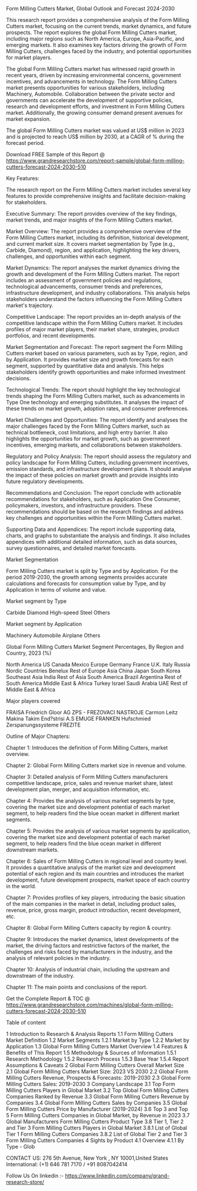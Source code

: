 Form Milling Cutters Market, Global Outlook and Forecast 2024-2030

This research report provides a comprehensive analysis of the Form Milling Cutters market, focusing on the current trends, market dynamics, and future prospects. The report explores the global Form Milling Cutters market, including major regions such as North America, Europe, Asia-Pacific, and emerging markets. It also examines key factors driving the growth of Form Milling Cutters, challenges faced by the industry, and potential opportunities for market players.

The global Form Milling Cutters market has witnessed rapid growth in recent years, driven by increasing environmental concerns, government incentives, and advancements in technology. The Form Milling Cutters market presents opportunities for various stakeholders, including Machinery, Automobile. Collaboration between the private sector and governments can accelerate the development of supportive policies, research and development efforts, and investment in Form Milling Cutters market. Additionally, the growing consumer demand present avenues for market expansion.

The global Form Milling Cutters market was valued at US$ million in 2023 and is projected to reach US$ million by 2030, at a CAGR of % during the forecast period.

Download FREE Sample of this Report @ https://www.grandresearchstore.com/report-sample/global-form-milling-cutters-forecast-2024-2030-510


Key Features:

The research report on the Form Milling Cutters market includes several key features to provide comprehensive insights and facilitate decision-making for stakeholders.

Executive Summary: The report provides overview of the key findings, market trends, and major insights of the Form Milling Cutters market.

Market Overview: The report provides a comprehensive overview of the Form Milling Cutters market, including its definition, historical development, and current market size. It covers market segmentation by Type (e.g., Carbide, Diamond), region, and application, highlighting the key drivers, challenges, and opportunities within each segment.

Market Dynamics: The report analyses the market dynamics driving the growth and development of the Form Milling Cutters market. The report includes an assessment of government policies and regulations, technological advancements, consumer trends and preferences, infrastructure development, and industry collaborations. This analysis helps stakeholders understand the factors influencing the Form Milling Cutters market's trajectory.

Competitive Landscape: The report provides an in-depth analysis of the competitive landscape within the Form Milling Cutters market. It includes profiles of major market players, their market share, strategies, product portfolios, and recent developments.

Market Segmentation and Forecast: The report segment the Form Milling Cutters market based on various parameters, such as by Type, region, and by Application. It provides market size and growth forecasts for each segment, supported by quantitative data and analysis. This helps stakeholders identify growth opportunities and make informed investment decisions.

Technological Trends: The report should highlight the key technological trends shaping the Form Milling Cutters market, such as advancements in Type One technology and emerging substitutes. It analyses the impact of these trends on market growth, adoption rates, and consumer preferences.

Market Challenges and Opportunities: The report identify and analyses the major challenges faced by the Form Milling Cutters market, such as technical bottleneck, cost limitations, and high entry barrier. It also highlights the opportunities for market growth, such as government incentives, emerging markets, and collaborations between stakeholders.

Regulatory and Policy Analysis: The report should assess the regulatory and policy landscape for Form Milling Cutters, including government incentives, emission standards, and infrastructure development plans. It should analyse the impact of these policies on market growth and provide insights into future regulatory developments.

Recommendations and Conclusion: The report conclude with actionable recommendations for stakeholders, such as Application One Consumer, policymakers, investors, and infrastructure providers. These recommendations should be based on the research findings and address key challenges and opportunities within the Form Milling Cutters market.

Supporting Data and Appendices: The report include supporting data, charts, and graphs to substantiate the analysis and findings. It also includes appendices with additional detailed information, such as data sources, survey questionnaires, and detailed market forecasts.

Market Segmentation

Form Milling Cutters market is split by Type and by Application. For the period 2019-2030, the growth among segments provides accurate calculations and forecasts for consumption value by Type, and by Application in terms of volume and value.



Market segment by Type



Carbide
Diamond
High-speed Steel
Others


Market segment by Application



Machinery
Automobile
Airplane
Others


Global Form Milling Cutters Market Segment Percentages, By Region and Country, 2023 (%)



North America
US
Canada
Mexico
Europe
Germany
France
U.K.
Italy
Russia
Nordic Countries
Benelux
Rest of Europe
Asia
China
Japan
South Korea
Southeast Asia
India
Rest of Asia
South America
Brazil
Argentina
Rest of South America
Middle East & Africa
Turkey
Israel
Saudi Arabia
UAE
Rest of Middle East & Africa


Major players covered



FRAISA
Friedrich Gloor AG
ZPS - FREZOVACI NASTROJE
Carmon
Leitz
Makina Takim End?strisi A.S
EMUGE FRANKEN
Hufschmied Zerspanungssysteme
FREZITE


Outline of Major Chapters:

Chapter 1: Introduces the definition of Form Milling Cutters, market overview.

Chapter 2: Global Form Milling Cutters market size in revenue and volume.

Chapter 3: Detailed analysis of Form Milling Cutters manufacturers competitive landscape, price, sales and revenue market share, latest development plan, merger, and acquisition information, etc.

Chapter 4: Provides the analysis of various market segments by type, covering the market size and development potential of each market segment, to help readers find the blue ocean market in different market segments.

Chapter 5: Provides the analysis of various market segments by application, covering the market size and development potential of each market segment, to help readers find the blue ocean market in different downstream markets.

Chapter 6: Sales of Form Milling Cutters in regional level and country level. It provides a quantitative analysis of the market size and development potential of each region and its main countries and introduces the market development, future development prospects, market space of each country in the world.

Chapter 7: Provides profiles of key players, introducing the basic situation of the main companies in the market in detail, including product sales, revenue, price, gross margin, product introduction, recent development, etc.

Chapter 8: Global Form Milling Cutters capacity by region & country.

Chapter 9: Introduces the market dynamics, latest developments of the market, the driving factors and restrictive factors of the market, the challenges and risks faced by manufacturers in the industry, and the analysis of relevant policies in the industry.

Chapter 10: Analysis of industrial chain, including the upstream and downstream of the industry.

Chapter 11: The main points and conclusions of the report.

Get the Complete Report & TOC @ https://www.grandresearchstore.com/machines/global-form-milling-cutters-forecast-2024-2030-510

Table of content

1 Introduction to Research & Analysis Reports
1.1 Form Milling Cutters Market Definition
1.2 Market Segments
1.2.1 Market by Type
1.2.2 Market by Application
1.3 Global Form Milling Cutters Market Overview
1.4 Features & Benefits of This Report
1.5 Methodology & Sources of Information
1.5.1 Research Methodology
1.5.2 Research Process
1.5.3 Base Year
1.5.4 Report Assumptions & Caveats
2 Global Form Milling Cutters Overall Market Size
2.1 Global Form Milling Cutters Market Size: 2023 VS 2030
2.2 Global Form Milling Cutters Revenue, Prospects & Forecasts: 2019-2030
2.3 Global Form Milling Cutters Sales: 2019-2030
3 Company Landscape
3.1 Top Form Milling Cutters Players in Global Market
3.2 Top Global Form Milling Cutters Companies Ranked by Revenue
3.3 Global Form Milling Cutters Revenue by Companies
3.4 Global Form Milling Cutters Sales by Companies
3.5 Global Form Milling Cutters Price by Manufacturer (2019-2024)
3.6 Top 3 and Top 5 Form Milling Cutters Companies in Global Market, by Revenue in 2023
3.7 Global Manufacturers Form Milling Cutters Product Type
3.8 Tier 1, Tier 2 and Tier 3 Form Milling Cutters Players in Global Market
3.8.1 List of Global Tier 1 Form Milling Cutters Companies
3.8.2 List of Global Tier 2 and Tier 3 Form Milling Cutters Companies
4 Sights by Product
4.1 Overview
4.1.1 By Type - Glob

CONTACT US:
276 5th Avenue, New York , NY 10001,United States
International: (+1) 646 781 7170 / +91 8087042414

Follow Us On linkedin :- https://www.linkedin.com/company/grand-research-store/
 
